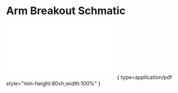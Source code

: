 # Arm Breakout Schmatic

![Arm Breakout](<SCH_ArmBreakoutREV_B.pdf>){ type=application/pdf style="min-height:80vh;width:100%" }
